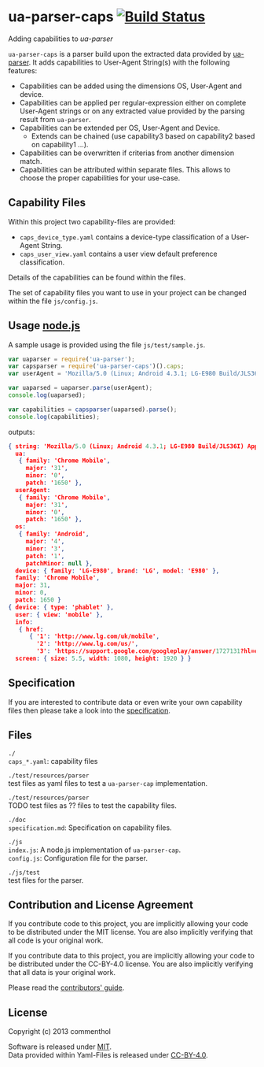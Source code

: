 ua-parser-caps [![Build Status](https://secure.travis-ci.org/commenthol/ua-parser-caps.png?branch=master)](https://travis-ci.org/commenthol/ua-parser-caps)
==============

Adding capabilities to *ua-parser*

`ua-parser-caps` is a parser build upon the extracted data provided by [ua-parser][ua-parser].
It adds capabilities to User-Agent String(s) with the following features:

* Capabilities can be added using the dimensions OS, User-Agent and device.
* Capabilities can be applied per regular-expression either on complete User-Agent strings or on any extracted value provided by the parsing result from `ua-parser`.
* Capabilities can be extended per OS, User-Agent and Device.
  * Extends can be chained (use capability3 based on capability2 based on capability1 ...).
* Capabilities can be overwritten if criterias from another dimension match. 
* Capabilities can be attributed within separate files. This allows to choose the proper capabilities for your use-case.


## Capability Files

Within this project two capability-files are provided:

* `caps_device_type.yaml` contains a device-type classification of a User-Agent String.
* `caps_user_view.yaml` contains a user view default preference classification.

Details of the capabilities can be found within the files.

The set of capability files you want to use in your project can be changed within the file `js/config.js`.


## Usage [node.js][nodejs]

A sample usage is provided using the file `js/test/sample.js`.

````js
var uaparser = require('ua-parser');
var capsparser = require('ua-parser-caps')().caps;
var userAgent = 'Mozilla/5.0 (Linux; Android 4.3.1; LG-E980 Build/JLS36I) AppleWebKit/537.36 (KHTML, like Gecko) Chrome/31.0.1650.59 Mobile Safari/537.36';

var uaparsed = uaparser.parse(userAgent);
console.log(uaparsed);

var capabilities = capsparser(uaparsed).parse();
console.log(capabilities);
````

outputs:

````json
{ string: 'Mozilla/5.0 (Linux; Android 4.3.1; LG-E980 Build/JLS36I) AppleWebKit/537.36 (KHTML, like Gecko) Chrome/31.0.1650.59 Mobile Safari/537.36',
  ua: 
   { family: 'Chrome Mobile',
     major: '31',
     minor: '0',
     patch: '1650' },
  userAgent: 
   { family: 'Chrome Mobile',
     major: '31',
     minor: '0',
     patch: '1650' },
  os: 
   { family: 'Android',
     major: '4',
     minor: '3',
     patch: '1',
     patchMinor: null },
  device: { family: 'LG-E980', brand: 'LG', model: 'E980' },
  family: 'Chrome Mobile',
  major: 31,
  minor: 0,
  patch: 1650 }
{ device: { type: 'phablet' },
  user: { view: 'mobile' },
  info: 
   { href: 
      { '1': 'http://www.lg.com/uk/mobile',
        '2': 'http://www.lg.com/us/',
        '3': 'https://support.google.com/googleplay/answer/1727131?hl=en#L' } },
  screen: { size: 5.5, width: 1080, height: 1920 } }
````

## Specification

If you are interested to contribute data or even write your own capability files then please take a look into the [specification][spec].


## Files 


`./` <br>
`caps_*.yaml`: capability files 

`./test/resources/parser` <br>
test files as yaml files to test a `ua-parser-cap` implementation. <br>

`./test/resources/parser` <br>
TODO test files as ?? files to test the capability files.
 
`./doc` <br>
`specification.md`: Specification on capability files.

`./js` <br>
`index.js`: A node.js implementation of `ua-parser-cap`. <br>
`config.js`: Configuration file for the parser.

`./js/test` <br>
test files for the parser.


## Contribution and License Agreement

If you contribute code to this project, you are implicitly allowing your code to be distributed under the MIT license. You are also implicitly verifying that all code is your original work.

If you contribute data to this project, you are implicitly allowing your code to be distributed under the CC-BY-4.0 license. You are also implicitly verifying that all data is your original work.

Please read the [contributors' guide][contribute].


## License

Copyright (c) 2013 commenthol 

Software is released under [MIT][license]. <br>
Data provided within Yaml-Files is released under [CC-BY-4.0][license].


[nodejs]: http://nodejs.org
[ua-parser]: https://github.com/tobie/ua-parser
[license]: ./LICENSE
[contribute]: ./CONTRIBUTING.md
[spec]: ./doc/specification.md
